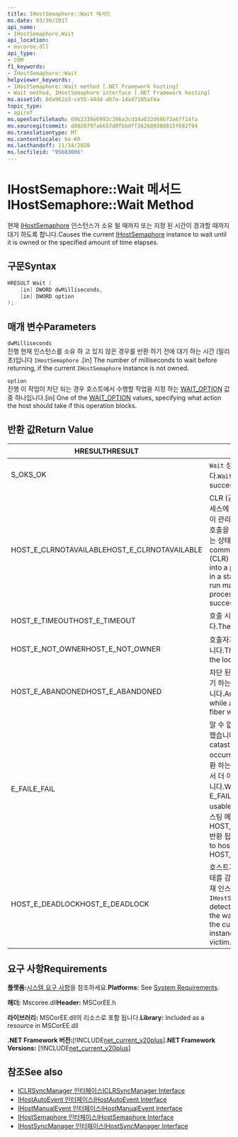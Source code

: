 ```yaml
---
title: IHostSemaphore::Wait 메서드
ms.date: 03/30/2017
api_name:
- IHostSemaphore.Wait
api_location:
- mscoree.dll
api_type:
- COM
f1_keywords:
- IHostSemaphore::Wait
helpviewer_keywords:
- IHostSemaphore::Wait method [.NET Framework hosting]
- Wait method, IHostSemaphore interface [.NET Framework hosting]
ms.assetid: 0da962a3-ce55-44dd-ab7a-14ad7105af4a
topic_type:
- apiref
ms.openlocfilehash: 69b2338e6992c386a3cd34a632d69b73a67f14fa
ms.sourcegitcommit: d8020797a6657d0fbbdff362b80300815f682f94
ms.translationtype: MT
ms.contentlocale: ko-KR
ms.lasthandoff: 11/24/2020
ms.locfileid: "95683006"
---
```

# <a name="ihostsemaphorewait-method"></a><span data-ttu-id="e699a-102">IHostSemaphore::Wait 메서드</span><span class="sxs-lookup"><span data-stu-id="e699a-102">IHostSemaphore::Wait Method</span></span>

<span data-ttu-id="e699a-103">현재 [IHostSemaphore](ihostsemaphore-interface.md) 인스턴스가 소유 될 때까지 또는 지정 된 시간이 경과할 때까지 대기 하도록 합니다.</span><span class="sxs-lookup"><span data-stu-id="e699a-103">Causes the current [IHostSemaphore](ihostsemaphore-interface.md) instance to wait until it is owned or the specified amount of time elapses.</span></span>  
  
## <a name="syntax"></a><span data-ttu-id="e699a-104">구문</span><span class="sxs-lookup"><span data-stu-id="e699a-104">Syntax</span></span>  
  
```cpp  
HRESULT Wait (  
    [in] DWORD dwMilliseconds,  
    [in] DWORD option  
);  
```  
  
## <a name="parameters"></a><span data-ttu-id="e699a-105">매개 변수</span><span class="sxs-lookup"><span data-stu-id="e699a-105">Parameters</span></span>  

 `dwMilliseconds`  
 <span data-ttu-id="e699a-106">진행 현재 인스턴스를 소유 하 고 있지 않은 경우를 반환 하기 전에 대기 하는 시간 (밀리초)입니다 `IHostSemaphore` .</span><span class="sxs-lookup"><span data-stu-id="e699a-106">[in] The number of milliseconds to wait before returning, if the current `IHostSemaphore` instance is not owned.</span></span>  
  
 `option`  
 <span data-ttu-id="e699a-107">진행 이 작업이 차단 되는 경우 호스트에서 수행할 작업을 지정 하는 [WAIT_OPTION](wait-option-enumeration.md) 값 중 하나입니다.</span><span class="sxs-lookup"><span data-stu-id="e699a-107">[in] One of the [WAIT_OPTION](wait-option-enumeration.md) values, specifying what action the host should take if this operation blocks.</span></span>  
  
## <a name="return-value"></a><span data-ttu-id="e699a-108">반환 값</span><span class="sxs-lookup"><span data-stu-id="e699a-108">Return Value</span></span>  
  
|<span data-ttu-id="e699a-109">HRESULT</span><span class="sxs-lookup"><span data-stu-id="e699a-109">HRESULT</span></span>|<span data-ttu-id="e699a-110">설명</span><span class="sxs-lookup"><span data-stu-id="e699a-110">Description</span></span>|  
|-------------|-----------------|  
|<span data-ttu-id="e699a-111">S_OK</span><span class="sxs-lookup"><span data-stu-id="e699a-111">S_OK</span></span>|<span data-ttu-id="e699a-112">`Wait` 성공적으로 반환 되었습니다.</span><span class="sxs-lookup"><span data-stu-id="e699a-112">`Wait` returned successfully.</span></span>|  
|<span data-ttu-id="e699a-113">HOST_E_CLRNOTAVAILABLE</span><span class="sxs-lookup"><span data-stu-id="e699a-113">HOST_E_CLRNOTAVAILABLE</span></span>|<span data-ttu-id="e699a-114">CLR (공용 언어 런타임)이 프로세스에 로드 되지 않았거나 CLR이 관리 코드를 실행할 수 없거나 호출을 성공적으로 처리할 수 없는 상태에 있습니다.</span><span class="sxs-lookup"><span data-stu-id="e699a-114">The common language runtime (CLR) has not been loaded into a process, or the CLR is in a state in which it cannot run managed code or process the call successfully.</span></span>|  
|<span data-ttu-id="e699a-115">HOST_E_TIMEOUT</span><span class="sxs-lookup"><span data-stu-id="e699a-115">HOST_E_TIMEOUT</span></span>|<span data-ttu-id="e699a-116">호출 시간이 초과 되었습니다.</span><span class="sxs-lookup"><span data-stu-id="e699a-116">The call timed out.</span></span>|  
|<span data-ttu-id="e699a-117">HOST_E_NOT_OWNER</span><span class="sxs-lookup"><span data-stu-id="e699a-117">HOST_E_NOT_OWNER</span></span>|<span data-ttu-id="e699a-118">호출자가 잠금을 소유 하지 않습니다.</span><span class="sxs-lookup"><span data-stu-id="e699a-118">The caller does not own the lock.</span></span>|  
|<span data-ttu-id="e699a-119">HOST_E_ABANDONED</span><span class="sxs-lookup"><span data-stu-id="e699a-119">HOST_E_ABANDONED</span></span>|<span data-ttu-id="e699a-120">차단 된 스레드나 파이버에서 대기 하는 동안 이벤트를 취소 했습니다.</span><span class="sxs-lookup"><span data-stu-id="e699a-120">An event was canceled while a blocked thread or fiber was waiting on it.</span></span>|  
|<span data-ttu-id="e699a-121">E_FAIL</span><span class="sxs-lookup"><span data-stu-id="e699a-121">E_FAIL</span></span>|<span data-ttu-id="e699a-122">알 수 없는 치명적인 오류가 발생 했습니다.</span><span class="sxs-lookup"><span data-stu-id="e699a-122">An unknown catastrophic failure occurred.</span></span> <span data-ttu-id="e699a-123">메서드가 E_FAIL 반환 하는 경우 해당 프로세스 내에서 더 이상 CLR을 사용할 수 없습니다.</span><span class="sxs-lookup"><span data-stu-id="e699a-123">When a method returns E_FAIL, the CLR is no longer usable within the process.</span></span> <span data-ttu-id="e699a-124">호스팅 메서드를 이후에 호출 하면 HOST_E_CLRNOTAVAILABLE 반환 됩니다.</span><span class="sxs-lookup"><span data-stu-id="e699a-124">Subsequent calls to hosting methods return HOST_E_CLRNOTAVAILABLE.</span></span>|  
|<span data-ttu-id="e699a-125">HOST_E_DEADLOCK</span><span class="sxs-lookup"><span data-stu-id="e699a-125">HOST_E_DEADLOCK</span></span>|<span data-ttu-id="e699a-126">호스트가 대기 간격 중에 교착 상태를 감지 하 여 교착 상태에서 현재 인스턴스를 선택 했습니다 `IHostSemaphore` .</span><span class="sxs-lookup"><span data-stu-id="e699a-126">The host detected a deadlock during the wait interval, and chose the current `IHostSemaphore` instance as a deadlock victim.</span></span>|  
  
## <a name="requirements"></a><span data-ttu-id="e699a-127">요구 사항</span><span class="sxs-lookup"><span data-stu-id="e699a-127">Requirements</span></span>  

 <span data-ttu-id="e699a-128">**플랫폼:**[시스템 요구 사항](../../get-started/system-requirements.md)을 참조하세요.</span><span class="sxs-lookup"><span data-stu-id="e699a-128">**Platforms:** See [System Requirements](../../get-started/system-requirements.md).</span></span>  
  
 <span data-ttu-id="e699a-129">**헤더:** Mscoree.dll</span><span class="sxs-lookup"><span data-stu-id="e699a-129">**Header:** MSCorEE.h</span></span>  
  
 <span data-ttu-id="e699a-130">**라이브러리:** MSCorEE.dll의 리소스로 포함 됩니다.</span><span class="sxs-lookup"><span data-stu-id="e699a-130">**Library:** Included as a resource in MSCorEE.dll</span></span>  
  
 <span data-ttu-id="e699a-131">**.NET Framework 버전:**[!INCLUDE[net_current_v20plus](../../../../includes/net-current-v20plus-md.md)]</span><span class="sxs-lookup"><span data-stu-id="e699a-131">**.NET Framework Versions:** [!INCLUDE[net_current_v20plus](../../../../includes/net-current-v20plus-md.md)]</span></span>  
  
## <a name="see-also"></a><span data-ttu-id="e699a-132">참조</span><span class="sxs-lookup"><span data-stu-id="e699a-132">See also</span></span>

- [<span data-ttu-id="e699a-133">ICLRSyncManager 인터페이스</span><span class="sxs-lookup"><span data-stu-id="e699a-133">ICLRSyncManager Interface</span></span>](iclrsyncmanager-interface.md)
- [<span data-ttu-id="e699a-134">IHostAutoEvent 인터페이스</span><span class="sxs-lookup"><span data-stu-id="e699a-134">IHostAutoEvent Interface</span></span>](ihostautoevent-interface.md)
- [<span data-ttu-id="e699a-135">IHostManualEvent 인터페이스</span><span class="sxs-lookup"><span data-stu-id="e699a-135">IHostManualEvent Interface</span></span>](ihostmanualevent-interface.md)
- [<span data-ttu-id="e699a-136">IHostSemaphore 인터페이스</span><span class="sxs-lookup"><span data-stu-id="e699a-136">IHostSemaphore Interface</span></span>](ihostsemaphore-interface.md)
- [<span data-ttu-id="e699a-137">IHostSyncManager 인터페이스</span><span class="sxs-lookup"><span data-stu-id="e699a-137">IHostSyncManager Interface</span></span>](ihostsyncmanager-interface.md)
